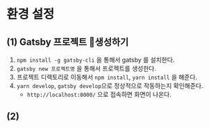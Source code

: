 # 환경 설정
## (1) Gatsby 프로젝트 생성하기
1. `npm install -g gatsby-cli` 을 통해서 gatsby 를 설치한다.
2. `gatsby new 프로젝트명` 을 통해서 프로젝트를 생성한다.
3. 프로젝트 디렉토리로 이동해서 `npm install`, `yarn install` 을 해준다.
4. `yarn develop`, `gatsby develop`으로 정상적으로 작동하는지 확인해준다.
	- `http://localhost:8000/` 으로 접속하면 화면이 나온다.

## (2) 